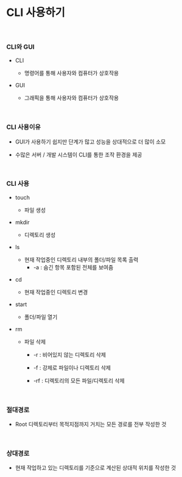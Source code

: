 # CLI 사용하기

</br>

### CLI와 GUI

- CLI
  
  - 명령어를 통해 사용자와 컴퓨터가 상호작용

- GUI
  
  - 그래픽을 통해 사용자와 컴퓨터가 상호작용

</br>

### CLI 사용이유

- GUI가 사용하기 쉽지만 단계가 많고 성능을 상대적으로 더 많이 소모

- 수많은 서버 / 개발 시스템이 CLI를 통한 조작 환경을 제공

</br>

### CLI 사용

- touch
  
  - 파일 생성

- mkdir
  
  - 디렉토리 생성

- ls
  
  - 현재 작업중인 디렉토리 내부의 폴더/파일 목록 출력
    - -a : 숨긴 항목 포함된 전체를 보여줌

- cd
  
  - 현재 작업중인 디렉토리 변경

- start
  
  - 폴더/파일 열기

- rm
  
  - 파일 삭제
    
    - -r : 비어있지 않는 디렉토리 삭제
    
    - -f : 강제로 파일이나 디렉토리 삭제
    
    - -rf : 디렉토리의 모든 파일/디렉토리 삭제

</br>

### 절대경로

- Root 디렉토리부터 목적지점까지 거치는 모든 경로를 전부 작성한 것 

</br>

### 상대경로

- 현재 작업하고 있는 디렉토리를 기준으로 계산된 상대적 위치를 작성한 것
